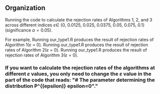 ## Organization
Running the code to calculate the rejection rates of Algorithms 1, 2, and 3 across different indices $\varepsilon\in$ \{0, 0.0125, 0.025, 0.0375, 0.05, 0.075, 0.1\} (significance $\alpha = 0.05$).


For example, Running our_type1.R produces the result of rejection rates of Algorithm 1($\varepsilon$ = 0).
Running our_type1.R produces the result of rejection rates of Algorithm 2($\varepsilon$ = 0).
Running our_type1.R produces the result of rejection rates of Algorithm 3($\varepsilon$ = 0).

### If you want to calculate the rejection rates of the algorithms at different $\varepsilon$ values, you only need to change the $\varepsilon$ value in the part of the code that reads: "# The parameter determining the distribution P^{(epsilon)} epsilon=0"."
